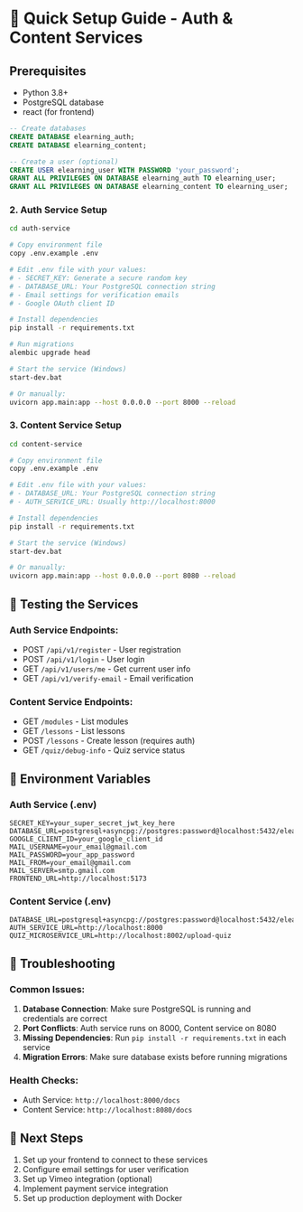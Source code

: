 # 🚀 Quick Setup Guide - Auth & Content Services

## Prerequisites

- Python 3.8+
- PostgreSQL database
- react (for frontend)


```sql
-- Create databases
CREATE DATABASE elearning_auth;
CREATE DATABASE elearning_content;

-- Create a user (optional)
CREATE USER elearning_user WITH PASSWORD 'your_password';
GRANT ALL PRIVILEGES ON DATABASE elearning_auth TO elearning_user;
GRANT ALL PRIVILEGES ON DATABASE elearning_content TO elearning_user;
```

### 2. Auth Service Setup

```bash
cd auth-service

# Copy environment file
copy .env.example .env

# Edit .env file with your values:
# - SECRET_KEY: Generate a secure random key
# - DATABASE_URL: Your PostgreSQL connection string
# - Email settings for verification emails
# - Google OAuth client ID

# Install dependencies
pip install -r requirements.txt

# Run migrations
alembic upgrade head

# Start the service (Windows)
start-dev.bat

# Or manually:
uvicorn app.main:app --host 0.0.0.0 --port 8000 --reload
```

### 3. Content Service Setup

```bash
cd content-service

# Copy environment file
copy .env.example .env

# Edit .env file with your values:
# - DATABASE_URL: Your PostgreSQL connection string
# - AUTH_SERVICE_URL: Usually http://localhost:8000

# Install dependencies
pip install -r requirements.txt

# Start the service (Windows)
start-dev.bat

# Or manually:
uvicorn app.main:app --host 0.0.0.0 --port 8080 --reload
```

## 🧪 Testing the Services

### Auth Service Endpoints:

- POST `/api/v1/register` - User registration
- POST `/api/v1/login` - User login
- GET `/api/v1/users/me` - Get current user info
- GET `/api/v1/verify-email` - Email verification

### Content Service Endpoints:

- GET `/modules` - List modules
- GET `/lessons` - List lessons
- POST `/lessons` - Create lesson (requires auth)
- GET `/quiz/debug-info` - Quiz service status

## 🔧 Environment Variables

### Auth Service (.env)

```env
SECRET_KEY=your_super_secret_jwt_key_here
DATABASE_URL=postgresql+asyncpg://postgres:password@localhost:5432/elearning_auth
GOOGLE_CLIENT_ID=your_google_client_id
MAIL_USERNAME=your_email@gmail.com
MAIL_PASSWORD=your_app_password
MAIL_FROM=your_email@gmail.com
MAIL_SERVER=smtp.gmail.com
FRONTEND_URL=http://localhost:5173
```

### Content Service (.env)

```env
DATABASE_URL=postgresql+asyncpg://postgres:password@localhost:5432/elearning_content
AUTH_SERVICE_URL=http://localhost:8000
QUIZ_MICROSERVICE_URL=http://localhost:8002/upload-quiz
```

## 🐛 Troubleshooting

### Common Issues:

1. **Database Connection**: Make sure PostgreSQL is running and credentials are correct
2. **Port Conflicts**: Auth service runs on 8000, Content service on 8080
3. **Missing Dependencies**: Run `pip install -r requirements.txt` in each service
4. **Migration Errors**: Make sure database exists before running migrations

### Health Checks:

- Auth Service: `http://localhost:8000/docs`
- Content Service: `http://localhost:8080/docs`

## 📝 Next Steps

1. Set up your frontend to connect to these services
2. Configure email settings for user verification
3. Set up Vimeo integration (optional)
4. Implement payment service integration
5. Set up production deployment with Docker
